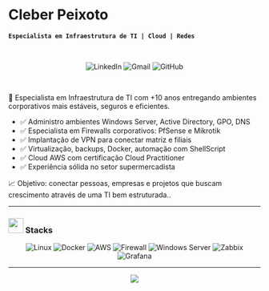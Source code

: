 # Cleber Peixoto

**`Especialista em Infraestrutura de TI | Cloud | Redes`**

<br>

<!-- Contact Badges -->
<p align="center">
  <a href="https://www.linkedin.com/in/clebersonpeixoto/" style="text-decoration: none;">
    <img alt="LinkedIn" title="Conecte-se comigo no LinkedIn" 
         src="https://custom-icon-badges.demolab.com/badge/-LinkedIn-282A36?style=for-the-badge&logo=linkedin&logoColor=white&labelColor=0A66C2" />
  </a>

  <a href="mailto:cleber.peixoto95@gmail.com" style="text-decoration: none;">
    <img alt="Gmail" title="Me envie um e-mail" 
         src="https://custom-icon-badges.demolab.com/badge/-Gmail-282A36?style=for-the-badge&logo=gmail&logoColor=white&labelColor=EA4335" />
  </a>

  <a href="https://github.com/cleberpeixoto95" style="text-decoration: none;">
    <img alt="GitHub" title="Meus repositórios no GitHub" 
         src="https://custom-icon-badges.demolab.com/badge/-GitHub-282A36?style=for-the-badge&logo=github&logoColor=white&labelColor=181717" />
  </a>
</p>

<br>

🎯 Especialista em Infraestrutura de TI com +10 anos entregando ambientes corporativos mais estáveis, seguros e eficientes.
<ul>
  <li> ✅ Administro ambientes Windows Server, Active Directory, GPO, DNS</li>
  <li> ✅ Especialista em Firewalls corporativos: PfSense e Mikrotik</li>
  <li> ✅ Implantação de VPN para conectar matriz e filiais</li>
  <li> ✅ Virtualização, backups, Docker, automação com ShellScript</li>
  <li> ✅ Cloud AWS com certificação Cloud Practitioner</li>
  <li> ✅ Experiência sólida no setor supermercadista</li>
</ul>


📈 Objetivo: conectar pessoas, empresas e projetos que buscam crescimento através de uma TI bem estruturada..

---

<h3><img src="https://raw.githubusercontent.com/Tarikul-Islam-Anik/Telegram-Animated-Emojis/main/Objects/Books.webp" width="30" height="30"/> Stacks </h3>

<div align="center">
  <img alt="Linux" src="https://img.shields.io/badge/Linux-FCC624?style=for-the-badge&logo=linux&logoColor=black" />
  <img alt="Docker" src="https://img.shields.io/badge/Docker-2496ED?style=for-the-badge&logo=docker&logoColor=white" />
  <img alt="AWS" src="https://img.shields.io/badge/AWS-232F3E?style=for-the-badge&logo=amazonaws&logoColor=white" />
  <img alt="Firewall" src="https://img.shields.io/badge/pfSense-212121?style=for-the-badge&logo=fortinet&logoColor=white" />
  <img alt="Windows Server" src="https://img.shields.io/badge/Windows%20Server-0078D6?style=for-the-badge&logo=windows&logoColor=white" />
  <img alt="Zabbix" src="https://img.shields.io/badge/Zabbix-DC382D?style=for-the-badge&logo=zabbix&logoColor=white" />
  <img alt="Grafana" src="https://img.shields.io/badge/Grafana-F46800?style=for-the-badge&logo=grafana&logoColor=white" />
</div>

---

<p align="center">
  <img src="https://readme-typing-svg.demolab.com?font=Fira+Code&pause=1000&color=F1F2ED&width=500&center=true&vCenter=true&size=17&lines=Especialista+em+Infraestrutura+de+TI;Segurança%2C+Cloud%2C+Automação" />
</p>
